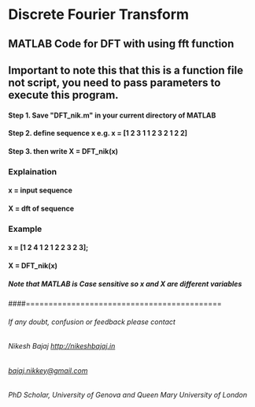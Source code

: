 # Discrete Fourier Transform
## MATLAB Code for DFT with using fft function

## Important to note this that this is a function file not script, you need to pass parameters to execute this program.

#### Step 1. Save "DFT_nik.m" in your current directory of MATLAB
#### Step 2. define sequence x   e.g. x = [1 2 3 1 1 2 3 2 1 2 2]
#### Step 3. then write X = DFT_nik(x)

### Explaination
#### x = input sequence
#### X = dft of sequence
### Example 
#### x = [1 2 4  1 2 1 2 2 3 2 3];
#### X = DFT_nik(x)                          

##### Note that MATLAB is Case sensitive so x and X are different variables


####===========================================
###### If any doubt, confusion or feedback please contact
###### Nikesh Bajaj    http://nikeshbajaj.in
###### bajaj.nikkey@gmail.com
###### PhD Scholar, University of Genova and Queen Mary University of London
